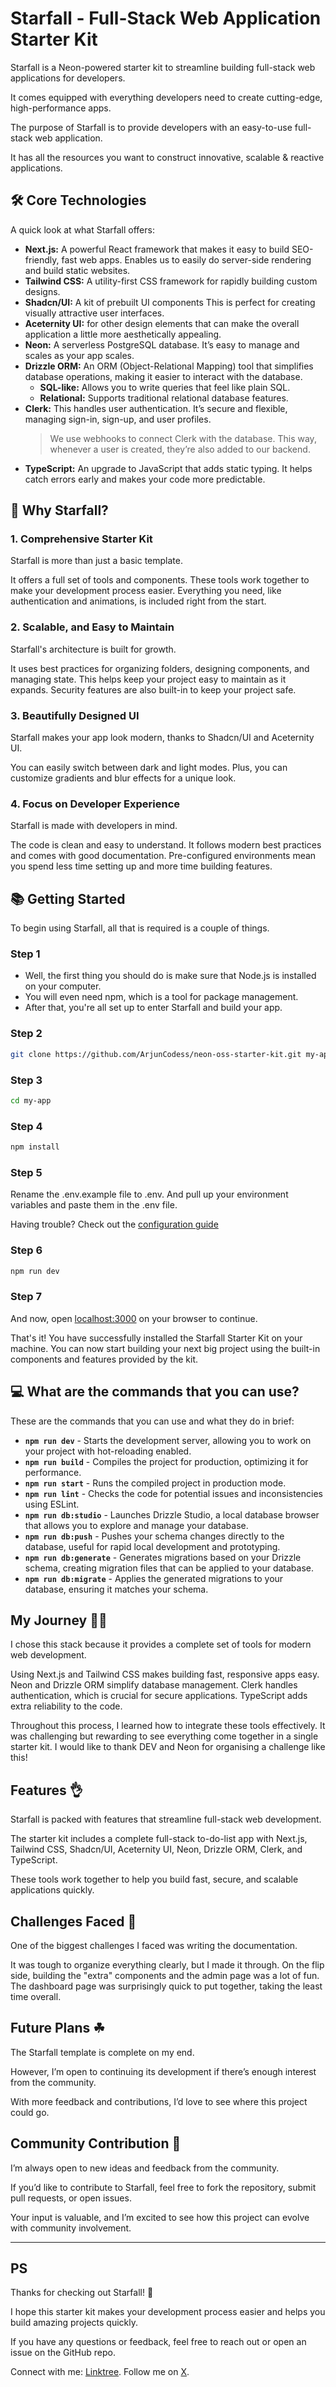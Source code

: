 # Starfall - Full-Stack Web Application Starter Kit

Starfall is a Neon-powered starter kit to streamline building full-stack web applications for developers.

It comes equipped with everything developers need to create cutting-edge, high-performance apps.

The purpose of Starfall is to provide developers with an easy-to-use full-stack web application.

It has all the resources you want to construct innovative, scalable & reactive applications.

## 🛠️ Core Technologies

A quick look at what Starfall offers:

- **Next.js:** A powerful React framework that makes it easy to build SEO-friendly, fast web apps. Enables us to easily do server-side rendering and build static websites.
- **Tailwind CSS:** A utility-first CSS framework for rapidly building custom designs.
- **Shadcn/UI:** A kit of prebuilt UI components This is perfect for creating visually attractive user interfaces.
- **Aceternity UI:** for other design elements that can make the overall application a little more aesthetically appealing.
- **Neon:** A serverless PostgreSQL database. It’s easy to manage and scales as your app scales.
- **Drizzle ORM:** An ORM (Object-Relational Mapping) tool that simplifies database operations, making it easier to interact with the database.
    - **SQL-like:** Allows you to write queries that feel like plain SQL.
    - **Relational:** Supports traditional relational database features.
- **Clerk:** This handles user authentication. It’s secure and flexible, managing sign-in, sign-up, and user profiles.
    > We use webhooks to connect Clerk with the database. This way, whenever a user is created, they’re also added to our backend.
- **TypeScript:** An upgrade to JavaScript that adds static typing. It helps catch errors early and makes your code more predictable.

## 🚀 Why Starfall?

### 1. **Comprehensive Starter Kit**
Starfall is more than just a basic template.

It offers a full set of tools and components. These tools work together to make your development process easier. Everything you need, like authentication and animations, is included right from the start.

### 2. **Scalable, and Easy to Maintain**
Starfall's architecture is built for growth.
   
It uses best practices for organizing folders, designing components, and managing state. This helps keep your project easy to maintain as it expands. Security features are also built-in to keep your project safe.

### 3. **Beautifully Designed UI**
Starfall makes your app look modern, thanks to Shadcn/UI and Aceternity UI.
   
You can easily switch between dark and light modes. Plus, you can customize gradients and blur effects for a unique look.

### 4. **Focus on Developer Experience**
Starfall is made with developers in mind.
   
The code is clean and easy to understand. It follows modern best practices and comes with good documentation. Pre-configured environments mean you spend less time setting up and more time building features.

## 📚 Getting Started

To begin using Starfall, all that is required is a couple of things.

### Step 1
- Well, the first thing you should do is make sure that Node.js is installed on your computer.
- You will even need npm, which is a tool for package management.
- After that, you're all set up to enter Starfall and build your app.

### Step 2

```bash
git clone https://github.com/ArjunCodess/neon-oss-starter-kit.git my-app
```
    

### Step 3

```bash
cd my-app
```
    
### Step 4

```bash
npm install
```

### Step 5

Rename the .env.example file to .env. And pull up your environment variables and paste them in the .env file.
    
Having trouble? Check out the [configuration guide](https://starfall-docs.vercel.app/docs/configuration)

### Step 6
    
```bash
npm run dev
```

### Step 7

And now, open [localhost:3000](http://localhost:3000) on your browser to continue.

That's it! You have successfully installed the Starfall Starter Kit on your machine. You can now start building your next big project using the built-in components and features provided by the kit.

## 💻 **What are the commands that you can use?**

These are the commands that you can use and what they do in brief:

- **`npm run dev`** - Starts the development server, allowing you to work on your project with hot-reloading enabled.
- **`npm run build`** - Compiles the project for production, optimizing it for performance.
- **`npm run start`** - Runs the compiled project in production mode.
- **`npm run lint`** - Checks the code for potential issues and inconsistencies using ESLint.
- **`npm run db:studio`** - Launches Drizzle Studio, a local database browser that allows you to explore and manage your database.
- **`npm run db:push`** - Pushes your schema changes directly to the database, useful for rapid local development and prototyping.
- **`npm run db:generate`** - Generates migrations based on your Drizzle schema, creating migration files that can be applied to your database.
- **`npm run db:migrate`** - Applies the generated migrations to your database, ensuring it matches your schema.

## My Journey 👨‍💻

I chose this stack because it provides a complete set of tools for modern web development.

Using Next.js and Tailwind CSS makes building fast, responsive apps easy. Neon and Drizzle ORM simplify database management. Clerk handles authentication, which is crucial for secure applications. TypeScript adds extra reliability to the code. 

Throughout this process, I learned how to integrate these tools effectively. It was challenging but rewarding to see everything come together in a single starter kit. I would like to thank DEV and Neon for organising a challenge like this!

## Features 👌

Starfall is packed with features that streamline full-stack web development.

The starter kit includes a complete full-stack to-do-list app with Next.js, Tailwind CSS, Shadcn/UI, Aceternity UI, Neon, Drizzle ORM, Clerk, and TypeScript.

These tools work together to help you build fast, secure, and scalable applications quickly.

## Challenges Faced 💢

One of the biggest challenges I faced was writing the documentation.

It was tough to organize everything clearly, but I made it through. On the flip side, building the "extra" components and the admin page was a lot of fun. The dashboard page was surprisingly quick to put together, taking the least time overall.

## Future Plans ☘

The Starfall template is complete on my end.

However, I’m open to continuing its development if there’s enough interest from the community.

With more feedback and contributions, I’d love to see where this project could go.

## Community Contribution 🤝

I’m always open to new ideas and feedback from the community.

If you’d like to contribute to Starfall, feel free to fork the repository, submit pull requests, or open issues.

Your input is valuable, and I’m excited to see how this project can evolve with community involvement.

---

## PS

Thanks for checking out Starfall! 🎉

I hope this starter kit makes your development process easier and helps you build amazing projects quickly.

If you have any questions or feedback, feel free to reach out or open an issue on the GitHub repo.

Connect with me: [Linktree](https://linktr.ee/arjuncodess). Follow me on [X](https://x.com/arjuncodess).